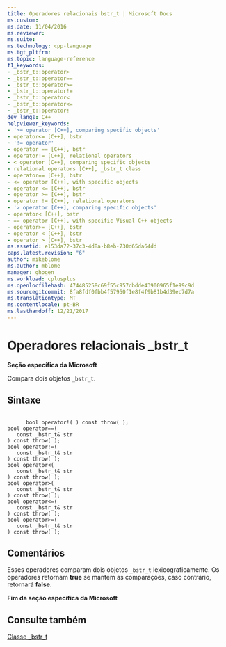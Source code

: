 ```yaml
---
title: Operadores relacionais bstr_t | Microsoft Docs
ms.custom: 
ms.date: 11/04/2016
ms.reviewer: 
ms.suite: 
ms.technology: cpp-language
ms.tgt_pltfrm: 
ms.topic: language-reference
f1_keywords:
- _bstr_t::operator>
- _bstr_t::operator==
- _bstr_t::operator>=
- _bstr_t::operator!=
- _bstr_t::operator<
- _bstr_t::operator<=
- _bstr_t::operator!
dev_langs: C++
helpviewer_keywords:
- '>= operator [C++], comparing specific objects'
- operator<= [C++], bstr
- '!= operator'
- operator == [C++], bstr
- operator!= [C++], relational operators
- < operator [C++], comparing specific objects
- relational operators [C++], _bstr_t class
- operator== [C++], bstr
- <= operator [C++], with specific objects
- operator <= [C++], bstr
- operator >= [C++], bstr
- operator != [C++], relational operators
- '> operator [C++], comparing specific objects'
- operator< [C++], bstr
- == operator [C++], with specific Visual C++ objects
- operator>= [C++], bstr
- operator < [C++], bstr
- operator > [C++], bstr
ms.assetid: e153da72-37c3-4d8a-b8eb-730d65da64dd
caps.latest.revision: "6"
author: mikeblome
ms.author: mblome
manager: ghogen
ms.workload: cplusplus
ms.openlocfilehash: 474485258c69f55c957cbdde43900965f1e99c9d
ms.sourcegitcommit: 8fa8fdf0fbb4f57950f1e8f4f9b81b4d39ec7d7a
ms.translationtype: MT
ms.contentlocale: pt-BR
ms.lasthandoff: 12/21/2017
---
```

# <a name="bstrt-relational-operators"></a>Operadores relacionais _bstr_t
**Seção específica da Microsoft**  
  
 Compara dois objetos `_bstr_t`.  
  
## <a name="syntax"></a>Sintaxe  
  
```  
  
      bool operator!( ) const throw( );   
bool operator==(  
   const _bstr_t& str   
) const throw( );  
bool operator!=(  
   const _bstr_t& str   
) const throw( );  
bool operator<(  
   const _bstr_t& str   
) const throw( );  
bool operator>(  
   const _bstr_t& str   
) const throw( );  
bool operator<=(  
   const _bstr_t& str   
) const throw( );  
bool operator>=(  
   const _bstr_t& str   
) const throw( );  
```  
  
## <a name="remarks"></a>Comentários  
 Esses operadores comparam dois objetos `_bstr_t` lexicograficamente. Os operadores retornam **true** se mantém as comparações, caso contrário, retornará **false**.  
  
 **Fim da seção específica da Microsoft**  
  
## <a name="see-also"></a>Consulte também  
 [Classe _bstr_t](../cpp/bstr-t-class.md)